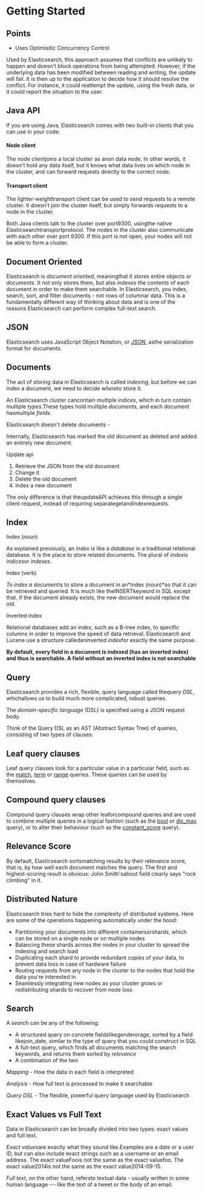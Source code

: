 # Getting Started

## Points

- Uses Optimisitic Concurrency Control

Used by Elasticsearch, this approach assumes that conflicts are unlikely to happen and doesn't block operations from being attempted. However, if the underlying data has been modified between reading and writing, the update will fail. It is then up to the application to decide how it should resolve the conflict. For instance, it could reattempt the update, using the fresh data, or it could report the situation to the user.

## Java API

If you are using Java, Elasticsearch comes with two built-in clients that you can use in your code:

#### Node client

The node clientjoins a local cluster as anon data node. In other words, it doesn't hold any data itself, but it knows what data lives on which node in the cluster, and can forward requests directly to the correct node.

#### Transport client

The lighter-weighttransport client can be used to send requests to a remote cluster. It doesn't join the cluster itself, but simply forwards requests to a node in the cluster.

Both Java clients talk to the cluster over port9300, usingthe native Elasticsearchtransportprotocol. The nodes in the cluster also communicate with each other over port 9300. If this port is not open, your nodes will not be able to form a cluster.

## Document Oriented

Elasticsearch is *document oriented*, meaningthat it stores entire objects or *documents*. It not only stores them, but also *indexes* the contents of each document in order to make them searchable. In Elasticsearch, you index, search, sort, and filter documents - not rows of columnar data. This is a fundamentally different way of thinking about data and is one of the reasons Elasticsearch can perform complex full-text search.

## JSON

Elasticsearch uses JavaScript Object Notation, or [*JSON*](http://en.wikipedia.org/wiki/Json), asthe serialization format for documents.

## Documents

The act of storing data in Elasticsearch is called *indexing*, but before we can index a document, we need to decide *where*to store it.

An Elasticsearch cluster cancontain multiple *indices*, which in turn contain multiple *types*.These types hold multiple *documents*, and each document hasmultiple *fields*.

Elasticsearch doesn't delete documents -

Internally, Elasticsearch has marked the old document as deleted and added an entirely new document.

Update api

1. Retrieve the JSON from the old document
2. Change it
3. Delete the old document
4. Index a new document

The only difference is that theupdateAPI achieves this through a single client request, instead of requiring separategetandindexrequests.

## Index

Index (noun)

As explained previously, an *index* is like a *database* in a traditional relational database. It is the place to store related documents. The plural of *index*is *indices*or *indexes*.

Index (verb)

*To index a document*is to store a document in an*index (noun)*so that it can be retrieved and queried. It is much like theINSERTkeyword in SQL except that, if the document already exists, the new document would replace the old.

Inverted index

Relational databases add an *index*, such as a B-tree index, to specific columns in order to improve the speed of data retrieval. Elasticsearch and Lucene use a structure calledan*inverted index*for exactly the same purpose.

**By default, every field in a document is indexed (has an inverted index) and thus is searchable. A field without an inverted index is not searchable**

## Query

Elasticsearch provides a rich, flexible, query language called the*query DSL*, whichallows us to build much more complicated, robust queries.

The *domain-specific language* (DSL) is specified using a JSON request body.

Think of the Query DSL as an AST (Abstract Syntax Tree) of queries, consisting of two types of clauses:

## Leaf query clauses

Leaf query clauses look for a particular value in a particular field, such as the [match](https://www.elastic.co/guide/en/elasticsearch/reference/current/query-dsl-match-query.html), [term](https://www.elastic.co/guide/en/elasticsearch/reference/current/query-dsl-term-query.html) or [range](https://www.elastic.co/guide/en/elasticsearch/reference/current/query-dsl-range-query.html) queries. These queries can be used by themselves.

## Compound query clauses

Compound query clauses wrap other leaforcompound queries and are used to combine multiple queries in a logical fashion (such as the [bool](https://www.elastic.co/guide/en/elasticsearch/reference/current/query-dsl-bool-query.html) or [dis_max](https://www.elastic.co/guide/en/elasticsearch/reference/current/query-dsl-dis-max-query.html) query), or to alter their behaviour (such as the [constant_score](https://www.elastic.co/guide/en/elasticsearch/reference/current/query-dsl-constant-score-query.html) query).

## Relevance Score

By default, Elasticsearch sortsmatching results by their relevance score, that is, by how well each document matches the query. The first and highest-scoring result is obvious: John Smith'sabout field clearly says "rock climbing" in it.

## Distributed Nature

Elasticsearch tries hard to hide the complexity of distributed systems. Here are some of the operations happening automatically under the hood:

- Partitioning your documents into different containersorshards, which can be stored on a single node or on multiple nodes
- Balancing these shards across the nodes in your cluster to spread the indexing and search load
- Duplicating each shard to provide redundant copies of your data, to prevent data loss in case of hardware failure
- Routing requests from any node in the cluster to the nodes that hold the data you're interested in
- Seamlessly integrating new nodes as your cluster grows or redistributing shards to recover from node loss

## Search

A *search* can be any of the following:

- A structured query on concrete fieldslikegenderorage, sorted by a field likejoin_date, similar to the type of query that you could construct in SQL
- A full-text query, which finds all documents matching the search keywords, and returns them sorted by *relevance*
- A combination of the two

*Mapping -* How the data in each field is interpreted

*Analysis -* How full text is processed to make it searchable

*Query DSL -* The flexible, powerful query language used by Elasticsearch

## Exact Values vs Full Text

Data in Elasticsearch can be broadly divided into two types: exact values and full text.

*Exact values*are exactly what they sound like.Examples are a date or a user ID, but can also include exact strings such as a username or an email address. The exact valueFoois not the same as the exact valuefoo. The exact value2014is not the same as the exact value2014-09-15.

*Full text*, on the other hand, refersto textual data - usually written in some human language --- like the text of a tweet or the body of an email.
